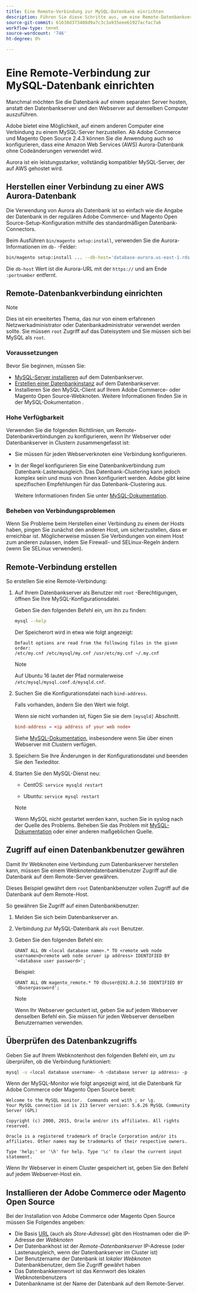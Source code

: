 ```yaml
---
title: Eine Remote-Verbindung zur MySQL-Datenbank einrichten
description: Führen Sie diese Schritte aus, um eine Remote-Datenbankverbindung für lokale Installationen von Adobe Commerce und Magento Open Source zu konfigurieren.
source-git-commit: 61638d373408d9a7c3c3a935eee61927acfac7a6
workflow-type: tm+mt
source-wordcount: '746'
ht-degree: 0%

---
```



# Eine Remote-Verbindung zur MySQL-Datenbank einrichten

Manchmal möchten Sie die Datenbank auf einem separaten Server hosten, anstatt den Datenbankserver und den Webserver auf demselben Computer auszuführen.

Adobe bietet eine Möglichkeit, auf einem anderen Computer eine Verbindung zu einem MySQL-Server herzustellen. Ab Adobe Commerce und Magento Open Source 2.4.3 können Sie die Anwendung auch so konfigurieren, dass eine Amazon Web Services (AWS) Aurora-Datenbank ohne Codeänderungen verwendet wird.

Aurora ist ein leistungsstarker, vollständig kompatibler MySQL-Server, der auf AWS gehostet wird.

## Herstellen einer Verbindung zu einer AWS Aurora-Datenbank

Die Verwendung von Aurora als Datenbank ist so einfach wie die Angabe der Datenbank in der regulären Adobe Commerce- und Magento Open Source-Setup-Konfiguration mithilfe des standardmäßigen Datenbank-Connectors.

Beim Ausführen `bin/magento setup:install`, verwenden Sie die Aurora-Informationen im `db-` -Felder:

```bash
bin/magento setup:install ... --db-host='database-aurora.us-east-1.rds.amazonaws.com' --db-name='magento2' --db-user='username' --db-password='password' ...
```

Die `db-host` Wert ist die Aurora-URL mit der `https://` und am Ende `:portnumber`  entfernt.

## Remote-Datenbankverbindung einrichten

>[!NOTE]
>
>Dies ist ein erweitertes Thema, das nur von einem erfahrenen Netzwerkadministrator oder Datenbankadministrator verwendet werden sollte. Sie müssen `root` Zugriff auf das Dateisystem und Sie müssen sich bei MySQL als `root`.

### Voraussetzungen

Bevor Sie beginnen, müssen Sie:

* [MySQL-Server installieren](mysql.md) auf dem Datenbankserver.
* [Erstellen einer Datenbankinstanz](mysql.md#configuring-the-database-instance) auf dem Datenbankserver.
* Installieren Sie den MySQL-Client auf Ihrem Adobe Commerce- oder Magento Open Source-Webknoten. Weitere Informationen finden Sie in der MySQL-Dokumentation .

### Hohe Verfügbarkeit

Verwenden Sie die folgenden Richtlinien, um Remote-Datenbankverbindungen zu konfigurieren, wenn Ihr Webserver oder Datenbankserver in Clustern zusammengefasst ist:

* Sie müssen für jeden Webserverknoten eine Verbindung konfigurieren.
* In der Regel konfigurieren Sie eine Datenbankverbindung zum Datenbank-Lastenausgleich. Das Datenbank-Clustering kann jedoch komplex sein und muss von Ihnen konfiguriert werden. Adobe gibt keine spezifischen Empfehlungen für das Datenbank-Clustering aus.

   Weitere Informationen finden Sie unter [MySQL-Dokumentation](https://dev.mysql.com/doc/refman/5.6/en/mysql-cluster.html).

### Beheben von Verbindungsproblemen

Wenn Sie Probleme beim Herstellen einer Verbindung zu einem der Hosts haben, pingen Sie zunächst den anderen Host, um sicherzustellen, dass er erreichbar ist. Möglicherweise müssen Sie Verbindungen von einem Host zum anderen zulassen, indem Sie Firewall- und SELinux-Regeln ändern (wenn Sie SELinux verwenden).

## Remote-Verbindung erstellen

So erstellen Sie eine Remote-Verbindung:

1. Auf Ihrem Datenbankserver als Benutzer mit `root` -Berechtigungen, öffnen Sie Ihre MySQL-Konfigurationsdatei.

   Geben Sie den folgenden Befehl ein, um ihn zu finden:

   ```bash
   mysql --help
   ```

   Der Speicherort wird in etwa wie folgt angezeigt:

   ```terminal
   Default options are read from the following files in the given order:
   /etc/my.cnf /etc/mysql/my.cnf /usr/etc/my.cnf ~/.my.cnf
   ```

   >[!NOTE]
   >
   >Auf Ubuntu 16 lautet der Pfad normalerweise `/etc/mysql/mysql.conf.d/mysqld.cnf`.

1. Suchen Sie die Konfigurationsdatei nach `bind-address`.

   Falls vorhanden, ändern Sie den Wert wie folgt.

   Wenn sie nicht vorhanden ist, fügen Sie sie dem `[mysqld]` Abschnitt.

   ```conf
   bind-address = <ip address of your web node>
   ```

   Siehe [MySQL-Dokumentation](https://dev.mysql.com/doc/refman/5.6/en/server-options.html), insbesondere wenn Sie über einen Webserver mit Clustern verfügen.

1. Speichern Sie Ihre Änderungen in der Konfigurationsdatei und beenden Sie den Texteditor.
1. Starten Sie den MySQL-Dienst neu:

   * CentOS: `service mysqld restart`

   * Ubuntu: `service mysql restart`
   >[!NOTE]
   >
   >Wenn MySQL nicht gestartet werden kann, suchen Sie in syslog nach der Quelle des Problems. Beheben Sie das Problem mit [MySQL-Dokumentation](https://dev.mysql.com/doc/refman/5.6/en/server-options.html#option_mysqld_bind-address) oder einer anderen maßgeblichen Quelle.

## Zugriff auf einen Datenbankbenutzer gewähren

Damit Ihr Webknoten eine Verbindung zum Datenbankserver herstellen kann, müssen Sie einem Webknotendatenbankbenutzer Zugriff auf die Datenbank auf dem Remote-Server gewähren.

Dieses Beispiel gewährt dem `root` Datenbankbenutzer vollen Zugriff auf die Datenbank auf dem Remote-Host.

So gewähren Sie Zugriff auf einen Datenbankbenutzer:

1. Melden Sie sich beim Datenbankserver an.
1. Verbindung zur MySQL-Datenbank als `root` Benutzer.
1. Geben Sie den folgenden Befehl ein:

   ```shell
   GRANT ALL ON <local database name>.* TO <remote web node username>@<remote web node server ip address> IDENTIFIED BY '<database user password>';
   ```

   Beispiel:

   ```shell
   GRANT ALL ON magento_remote.* TO dbuser@192.0.2.50 IDENTIFIED BY 'dbuserpassword';
   ```

   >[!NOTE]
   >
   >Wenn Ihr Webserver geclustert ist, geben Sie auf jedem Webserver denselben Befehl ein. Sie müssen für jeden Webserver denselben Benutzernamen verwenden.

## Überprüfen des Datenbankzugriffs

Geben Sie auf Ihrem Webknotenhost den folgenden Befehl ein, um zu überprüfen, ob die Verbindung funktioniert:

```bash
mysql -u <local database username> -h <database server ip address> -p
```

Wenn der MySQL-Monitor wie folgt angezeigt wird, ist die Datenbank für Adobe Commerce oder Magento Open Source bereit:

```terminal
Welcome to the MySQL monitor.  Commands end with ; or \g.
Your MySQL connection id is 213 Server version: 5.6.26 MySQL Community Server (GPL)

Copyright (c) 2000, 2015, Oracle and/or its affiliates. All rights reserved.

Oracle is a registered trademark of Oracle Corporation and/or its affiliates. Other names may be trademarks of their respective owners.

Type 'help;' or '\h' for help. Type '\c' to clear the current input statement.
```

Wenn Ihr Webserver in einem Cluster gespeichert ist, geben Sie den Befehl auf jedem Webserver-Host ein.

## Installieren der Adobe Commerce oder Magento Open Source

Bei der Installation von Adobe Commerce oder Magento Open Source müssen Sie Folgendes angeben:

* Die Basis [URL](https://glossary.magento.com/url) (auch als *Store-Adresse*) gibt den Hostnamen oder die IP-Adresse der *Webknoten*
* Der Datenbankhost ist der *Remote-Datenbankserver* IP-Adresse (oder Lastenausgleich, wenn der Datenbankserver im Cluster ist)
* Der Benutzername der Datenbank ist *lokaler Webknoten* Datenbankbenutzer, dem Sie Zugriff gewährt haben
* Das Datenbankkennwort ist das Kennwort des lokalen Webknotenbenutzers
* Datenbankname ist der Name der Datenbank auf dem Remote-Server.
